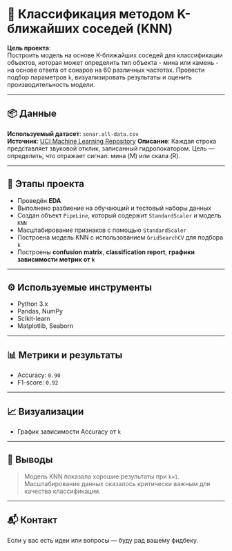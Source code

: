 # 📍 Классификация методом K-ближайших соседей (KNN)

**Цель проекта**:  
Построить модель на основе K-ближайших соседей для классификации объектов, которая может определить тип объекта - мина или камень - на основе ответа от сонаров на 60 различных частотах. Провести подбор параметров `k`, визуализировать результаты и оценить производительность модели.

---

## 📦 Данные

**Используемый датасет**: `sonar.all-data.csv`  
**Источник**: [UCI Machine Learning Repository](https://archive.ics.uci.edu/ml/datasets/connectionist+bench+(sonar,+mines+vs.+rocks))  
**Описание**: Каждая строка представляет звуковой отклик, записанный гидролокатором. Цель — определить, что отражает сигнал: мина (M) или скала (R).

---

## 🧠 Этапы проекта

- Проведён **EDA**
- Выполнено разбиение на обучающий и тестовый наборы данных 
- Создан объект `PipeLine`, который содержит `StandardScaler` и модель `KNN`  
- Масштабирование признаков с помощью `StandardScaler`  
- Построена модель KNN с использованием `GridSearchCV` для подбора `k`  
- Построены **confusion matrix**, **classification report**, **графики зависимости метрик от `k`**

---

## ⚙️ Используемые инструменты

- Python 3.x  
- Pandas, NumPy  
- Scikit-learn  
- Matplotlib, Seaborn

---

## 📊 Метрики и результаты

- Accuracy: `0.90`  
- F1-score: `0.92` 

---

## 📈 Визуализации

- График зависимости Accuracy от `k` 

---

## 📝 Выводы

> Модель KNN показала хорошие результаты при `k=1`.  
> Масштабирование данных оказалось критически важным для качества классификации.  

---

## 📬 Контакт

Если у вас есть идеи или вопросы — буду рад вашему фидбеку.
